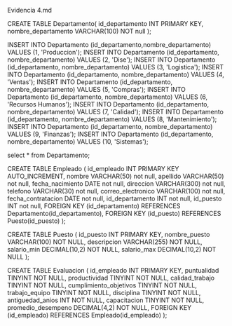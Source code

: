 Evidencia 4.md

CREATE TABLE Departamento( 
    id_departamento INT PRIMARY KEY,
    nombre_departamento VARCHAR(100) NOT null
);

INSERT INTO Departamento (id_departamento,nombre_departamento) VALUES (1, 'Produccion');
INSERT INTO Departamento (id_departamento, nombre_departamento) VALUES (2, 'Dise');
INSERT INTO Departamento (id_departamento, nombre_departamento) VALUES (3, 'Logistica');
INSERT INTO Departamento (id_departamento, nombre_departamento) VALUES (4, 'Ventas');
INSERT INTO Departamento (id_departamento, nombre_departamento) VALUES (5, 'Compras');
INSERT INTO Departamento (id_departamento, nombre_departamento) VALUES (6, 'Recursos Humanos');
INSERT INTO Departamento (id_departamento, nombre_departamento) VALUES (7, 'Calidad');
INSERT INTO Departamento (id_departamento, nombre_departamento) VALUES (8, 'Mantenimiento');
INSERT INTO Departamento (id_departamento, nombre_departamento) VALUES (9, 'Finanzas');
INSERT INTO Departamento (id_departamento, nombre_departamento) VALUES (10, 'Sistemas');

select * from Departamento;

CREATE TABLE Empleado (
id_empleado INT PRIMARY KEY AUTO_INCREMENT,
    nombre VARCHAR(50) not null,
    apellido VARCHAR(50) not null,
    fecha_nacimiento DATE not null,
    direccion VARCHAR(300) not null,
    telefono VARCHAR(30) not null,
    correo_electronico VARCHAR(100) not null,
    fecha_contratacion DATE not null,
    id_departamento INT not null,
    id_puesto INT not null,
    FOREIGN KEY (id_departamento) REFERENCES Departamento(id_departamento),
    FOREIGN KEY (id_puesto) REFERENCES Puesto(id_puesto)
);


CREATE TABLE Puesto (
    id_puesto INT PRIMARY KEY,
    nombre_puesto VARCHAR(100) NOT NULL,
    descripcion VARCHAR(255) NOT NULL,
    salario_min DECIMAL(10,2) NOT NULL,
    salario_max DECIMAL(10,2) NOT NULL
);


CREATE TABLE Evaluacion (
    id_empleado INT PRIMARY KEY,
    puntualidad TINYINT NOT NULL,
    productividad TINYINT NOT NULL,
    calidad_trabajo TINYINT NOT NULL,
    cumplimiento_objetivos TINYINT NOT NULL,
    trabajo_equipo TINYINT NOT NULL,
    disciplina TINYINT NOT NULL,
    antiguedad_anios INT NOT NULL,
    capacitacion TINYINT NOT NULL,
    promedio_desempeno DECIMAL(4,2) NOT NULL,
    FOREIGN KEY (id_empleado) REFERENCES Empleado(id_empleado)
);
